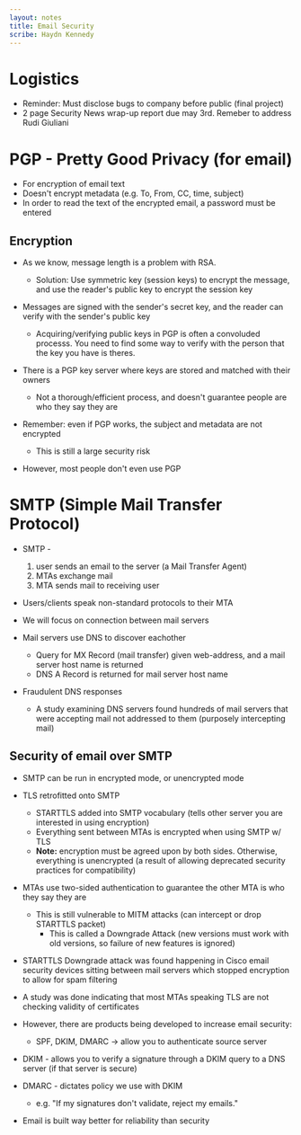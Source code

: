 ```yaml
---
layout: notes
title: Email Security
scribe: Haydn Kennedy
---
```


# Logistics
* Reminder: Must disclose bugs to company before public (final project)
* 2 page Security News wrap-up report due may 3rd. Remeber to address Rudi Giuliani

# PGP - Pretty Good Privacy (for email)
* For encryption of email text
* Doesn't encrypt metadata (e.g. To, From, CC, time, subject)
* In order to read the text of the encrypted email, a password must be entered

## Encryption
* As we know, message length is a problem with RSA.
  * Solution: Use symmetric key (session keys) to encrypt the message, and use the reader's public key to encrypt the session key
* Messages are signed with the sender's secret key, and the reader can verify with the sender's public key
  * Acquiring/verifying public keys in PGP is often a convoluded processs. You need to find some way to verify with the person that the key you have is theres.
* There is a PGP key server where keys are stored and matched with their owners
  * Not a thorough/efficient process, and doesn't guarantee people are who they say they are

* Remember: even if PGP works, the subject and metadata are not encrypted
  * This is still a large security risk
* However, most people don't even use PGP

# SMTP (Simple Mail Transfer Protocol)
* SMTP - 
  1. user sends an email to the server (a Mail Transfer Agent)
  2. MTAs exchange mail
  3. MTA sends mail to receiving user
* Users/clients speak non-standard protocols to their MTA

* We will focus on connection between mail servers
* Mail servers use DNS to discover eachother
  * Query for MX Record (mail transfer) given web-address, and a mail server host name is returned
  * DNS A Record is returned for mail server host name
* Fraudulent DNS responses
  * A study examining DNS servers found hundreds of mail servers that were accepting mail not addressed to them (purposely intercepting mail)

## Security of email over SMTP
* SMTP can be run in encrypted mode, or unencrypted mode
* TLS retrofitted onto SMTP
  * STARTTLS added into SMTP vocabulary (tells other server you are interested in using encryption)
  * Everything sent between MTAs is encrypted when using SMTP w/ TLS
  * **Note:** encryption must be agreed upon by both sides. Otherwise, everything is unencrypted (a result of allowing deprecated security practices for compatibility)
* MTAs use two-sided authentication to guarantee the other MTA is who they say they are
  * This is still vulnerable to MITM attacks (can intercept or drop STARTTLS packet)
    * This is called a Downgrade Attack (new versions must work with old versions, so failure of new features is ignored)

* STARTTLS Downgrade attack was found happening in Cisco email security devices sitting between mail servers which stopped encryption to allow for spam filtering
* A study was done indicating that most MTAs speaking TLS are not checking validity of certificates

* However, there are products being developed to increase email security:
  * SPF, DKIM, DMARC -> allow you to authenticate source server
* DKIM - allows you to verify a signature through a DKIM query to a DNS server (if that server is secure)
* DMARC - dictates policy we use with DKIM
  * e.g. "If my signatures don't validate, reject my emails."
  
* Email is built way better for reliability than security
